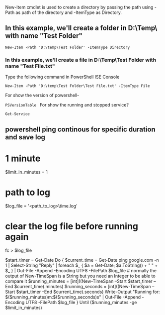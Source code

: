 New-Item cmdlet is used to create a directory by passing the path using -Path as path of the directory and -ItemType as Directory.

## In this example, we'll create a folder in D:\Temp\ with name "Test Folder"

``
New-Item -Path 'D:\temp\Test Folder' -ItemType Directory
``
### In this example, we'll create a file in D:\Temp\Test Folder with name "Test File.txt"
Type the following command in PowerShell ISE Console

``New-Item -Path 'D:\temp\Test Folder\Test File.txt' -ItemType File
``

For show the version of powershell-

``PSVersionTable
``
For show the running and stopped service?

``Get-Service
``

## powershell ping continous for specific duration and save log
 # 1 minute
 $limit_in_minutes = 1
 # path to log
 $log_file = '<path_to_log>\time.log'
 # clear the log file before running again
 fc > $log_file

 $start_timer = Get-Date
 Do {
    $current_time = Get-Date
    ping google.com -n 1 | Select-String "Reply" | foreach $_ { $a = Get-Date; $a.ToString() + " " + $_ } | Out-File -Append -Encoding UTF8 -FilePath  $log_file
    # normally the output of New-TimeSpan is a String but you need an Integer to be able to compare it
    $running_minutes = [int]((New-TimeSpan –Start $start_timer –End $current_time).minutes) 
    $running_seconds = [int]((New-TimeSpan –Start $start_timer –End $current_time).seconds) 
    Write-Output  "Running for: $($running_minutes)m:$($running_seconds)s" | Out-File -Append -Encoding UTF8 -FilePath  $log_file
 } Until ($running_minutes -ge $limit_in_minutes)
